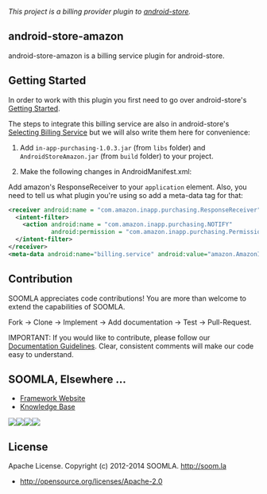 *This project is a billing provider plugin to [android-store](https://github.com/soomla/android-store).*


## android-store-amazon

android-store-amazon is a billing service plugin for android-store.


## Getting Started

In order to work with this plugin you first need to go over android-store's [Getting Started](https://github.com/soomla/android-store#getting-started).

The steps to integrate this billing service are also in android-store's [Selecting Billing Service](https://github.com/soomla/android-store#amazon) but we will also write them here for convenience:


1. Add `in-app-purchasing-1.0.3.jar` (from `libs` folder) and `AndroidStoreAmazon.jar` (from `build` folder) to your project.

2. Make the following changes in AndroidManifest.xml:

Add amazon's ResponseReceiver to your `application` element. Also, you need to tell us what plugin you're using so add a meta-data tag for that:

  ```xml
  <receiver android:name = "com.amazon.inapp.purchasing.ResponseReceiver" >
    <intent-filter>
      <action android:name = "com.amazon.inapp.purchasing.NOTIFY"
              android:permission = "com.amazon.inapp.purchasing.Permission.NOTIFY" />
    </intent-filter>
  </receiver>
  <meta-data android:name="billing.service" android:value="amazon.AmazonIabService" />
  ```

Contribution
---
SOOMLA appreciates code contributions! You are more than welcome to extend the capabilities of SOOMLA.

Fork -> Clone -> Implement -> Add documentation -> Test -> Pull-Request.

IMPORTANT: If you would like to contribute, please follow our [Documentation Guidelines](https://github.com/soomla/android-store/blob/master/documentation.md). Clear, consistent comments will make our code easy to understand.

## SOOMLA, Elsewhere ...

+ [Framework Website](http://www.soom.la/)
+ [Knowledge Base](http://know.soom.la/)


<a href="https://www.facebook.com/pages/The-SOOMLA-Project/389643294427376"><img src="http://know.soom.la/img/tutorial_img/social/Facebook.png"></a><a href="https://twitter.com/Soomla"><img src="http://know.soom.la/img/tutorial_img/social/Twitter.png"></a><a href="https://plus.google.com/+SoomLa/posts"><img src="http://know.soom.la/img/tutorial_img/social/GoogleP.png"></a><a href ="https://www.youtube.com/channel/UCR1-D9GdSRRLD0fiEDkpeyg"><img src="http://know.soom.la/img/tutorial_img/social/Youtube.png"></a>

## License

Apache License. Copyright (c) 2012-2014 SOOMLA. http://soom.la
+ http://opensource.org/licenses/Apache-2.0
